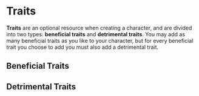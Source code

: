 # Traits

**Traits** are an optional resource when creating a character, and are divided into two types: **beneficial traits** and **detrimental traits**. You may add as many beneficial traits as you like to your character, but for every beneficial trait you choose to add you must also add a detrimental trait.

## Beneficial Traits

## Detrimental Traits

